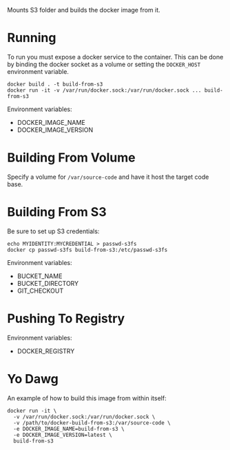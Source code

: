 Mounts S3 folder and builds the docker image from it.

Running
=======

To run you must expose a docker service to the container.
This can be done by binding the docker socket as a volume or setting the `DOCKER_HOST` environment variable.

```
docker build . -t build-from-s3
docker run -it -v /var/run/docker.sock:/var/run/docker.sock ... build-from-s3
```

Environment variables:

- DOCKER_IMAGE_NAME
- DOCKER_IMAGE_VERSION


Building From Volume
====================

Specify a volume for `/var/source-code` and have it host the target code base.


Building From S3
================

Be sure to set up S3 credentials:
```
echo MYIDENTITY:MYCREDENTIAL > passwd-s3fs
docker cp passwd-s3fs build-from-s3:/etc/passwd-s3fs
```

Environment variables:

- BUCKET_NAME
- BUCKET_DIRECTORY
- GIT_CHECKOUT


Pushing To Registry
===================

Environment variables:

- DOCKER_REGISTRY


Yo Dawg
=======

An example of how to build this image from within itself:

```
docker run -it \
  -v /var/run/docker.sock:/var/run/docker.sock \
  -v /path/to/docker-build-from-s3:/var/source-code \
  -e DOCKER_IMAGE_NAME=build-from-s3 \
  -e DOCKER_IMAGE_VERSION=latest \
  build-from-s3
```
